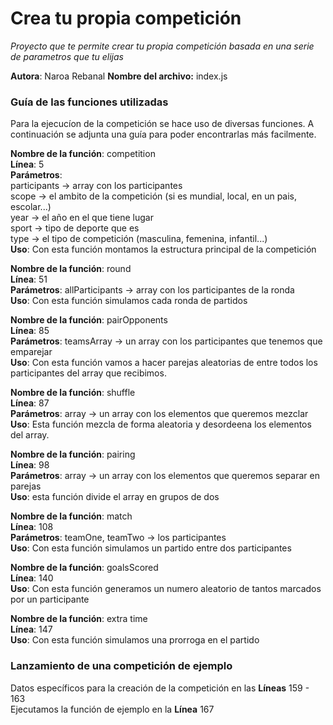 
# Crea tu propia competición

_Proyecto que te permite crear tu propia competición basada en una serie de parametros que tu elijas_

**Autora**: Naroa Rebanal
**Nombre del archivo:** index.js


### Guía de las funciones utilizadas 

Para la ejecucíon de la competición se hace uso de diversas funciones. A continuación se adjunta una guía para poder encontrarlas más facilmente.


**Nombre de la función**: competition  
**Línea**: 5  
**Parámetros**:  
  participants -> array con los participantes  
  scope -> el ambito de la competición (si es mundial, local, en un pais, escolar...)  
  year -> el año en el que tiene lugar  
  sport -> tipo de deporte que es  
  type -> el tipo de competición (masculina, femenina, infantil...)  
**Uso**: Con esta función montamos la estructura principal de la competición  


**Nombre de la función**: round  
**Línea**: 51  
**Parámetros**: allParticipants -> array con los participantes de la ronda  
**Uso**: Con esta función simulamos cada ronda de partidos  


**Nombre de la función**: pairOpponents  
**Línea**: 85  
**Parámetros**: teamsArray -> un array con los participantes que tenemos que emparejar   
**Uso**: Con esta función vamos a hacer parejas aleatorias de entre todos los participantes del array que recibimos.  


**Nombre de la función**: shuffle  
**Línea**: 87  
**Parámetros**: array -> un array con los elementos que queremos mezclar  
**Uso**: Esta función mezcla de forma aleatoria y desordeena los elementos del array.  


**Nombre de la función**: pairing  
**Línea**:  98  
**Parámetros**: array -> un array con los elementos que queremos separar en parejas  
**Uso**: esta función divide el array en grupos de dos   


**Nombre de la función**: match  
**Línea**: 108  
**Parámetros**: teamOne, teamTwo -> los participantes  
**Uso**: Con esta función simulamos un partido entre dos participantes  


**Nombre de la función**: goalsScored  
**Línea**: 140  
**Uso**: Con esta función generamos un numero aleatorio de tantos marcados por un participante  


**Nombre de la función**: extra time  
**Línea**: 147  
**Uso**: Con esta función simulamos una prorroga en el partido  



### Lanzamiento de una competición de ejemplo

Datos específicos para la creación de la competición en las **Líneas** 159 - 163  
Ejecutamos la función de ejemplo en la **Línea** 167

